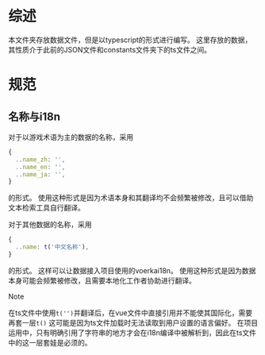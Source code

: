 # 综述

本文件夹存放数据文件，但是以typescript的形式进行编写。
这里存放的数据，其性质介于此前的JSON文件和constants文件夹下的ts文件之间。

# 规范

## 名称与i18n

对于以游戏术语为主的数据的名称，采用
```ts
{
  ..name_zh: '',
  ..name_en: '',
  ..name_ja: '',
}
```
的形式。
使用这种形式是因为术语本身和其翻译均不会频繁被修改，且可以借助文本检索工具自行翻译。

对于其他数据的名称，采用
```ts
{
  ..name: t('中文名称'),
}
```
的形式。
这样可以让数据接入项目使用的voerkai18n。
使用这种形式是因为数据本身可能会频繁被修改，且需要本地化工作者协助进行翻译。

> [!NOTE]
> 在ts文件中使用`t('')`并翻译后，在vue文件中直接引用并不能使其国际化，需要再套一层`t()`
> 这可能是因为ts文件加载时无法读取到用户设置的语言偏好。
> 在项目运用中，只有明确引用了字符串的地方才会在i18n编译中被解析到，因此在ts文件中的这一层套娃是必须的。
